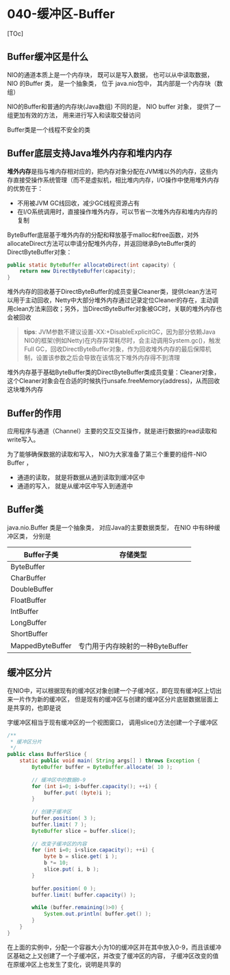 # 040-缓冲区-Buffer

[TOc]

## Buffer缓冲区是什么

NIO的通道本质上是一个内存块， 既可以是写入数据， 也可以从中读取数据， NIO 的Buffer 类， 是一个抽象类， 位于 java.nio包中， 其内部是一个内存块（数组）

NIO的Buffer和普通的内存块(Java数组) 不同的是， NIO buffer 对象， 提供了一组更加有效的方法， 用来进行写入和读取交替访问

Buffer类是一个线程不安全的类

## Buffer底层支持Java堆外内存和堆内内存

**堆外内存**是指与堆内存相对应的，把内存对象分配在JVM堆以外的内存，这些内存直接受操作系统管理（而不是虚拟机，相比堆内内存，I/O操作中使用堆外内存的优势在于：

- 不用被JVM GC线回收，减少GC线程资源占有
- 在I/O系统调用时，直接操作堆外内存，可以节省一次堆外内存和堆内内存的复制

ByteBuffer底层基于堆外内存的分配和释放基于malloc和free函数，对外allocateDirect方法可以申请分配堆外内存，并返回继承ByteBuffer类的DirectByteBuffer对象：

```java
public static ByteBuffer allocateDirect(int capacity) {
    return new DirectByteBuffer(capacity);
}
```

堆外内存的回收基于DirectByteBuffer的成员变量Cleaner类，提供clean方法可以用于主动回收，Netty中大部分堆外内存通过记录定位Cleaner的存在，主动调用clean方法来回收；另外，当DirectByteBuffer对象被GC时，关联的堆外内存也会被回收

> **tips**: JVM参数不建议设置-XX:+DisableExplicitGC，因为部分依赖Java NIO的框架(例如Netty)在内存异常耗尽时，会主动调用System.gc()，触发Full GC，回收DirectByteBuffer对象，作为回收堆外内存的最后保障机制，设置该参数之后会导致在该情况下堆外内存得不到清理

堆外内存基于基础ByteBuffer类的DirectByteBuffer类成员变量：Cleaner对象，这个Cleaner对象会在合适的时候执行unsafe.freeMemory(address)，从而回收这块堆外内存

## Buffer的作用

应用程序与通道（Channel）主要的交互交互操作，就是进行数据的read读取和write写入。

为了能够确保数据的读取和写入， NIO为大家准备了第三个重要的组件-NIO Buffer ， 

- 通道的读取， 就是将数据从通到读取到缓冲区中
- 通道的写入， 就是从缓冲区中写入到通道中

## Buffer类

java.nio.Buffer 类是一个抽象类， 对应Java的主要数据类型， 在NIO 中有8种缓冲区类， 分别是

| Buffer子类       | 存储类型                         |
| ---------------- | -------------------------------- |
| ByteBuffer       |                                  |
| CharBuffer       |                                  |
| DoubleBuffer     |                                  |
| FloatBuffer      |                                  |
| IntBuffer        |                                  |
| LongBuffer       |                                  |
| ShortBuffer      |                                  |
| MappedByteBuffer | 专门用于内存映射的一种ByteBuffer |

## 缓冲区分片

在NIO中，可以根据现有的缓冲区对象创建一个子缓冲区，即在现有缓冲区上切出来一片作为新的缓冲区， 但是现有的缓冲区与创建的缓冲区分片底层数据层面上是共享的，也即是说

字缓冲区相当于现有缓冲区的一个视图窗口， 调用slice()方法创建一个子缓冲区

```java
/**
 * 缓冲区分片
 */
public class BufferSlice {  
    static public void main( String args[] ) throws Exception {  
        ByteBuffer buffer = ByteBuffer.allocate( 10 );  
          
        // 缓冲区中的数据0-9  
        for (int i=0; i<buffer.capacity(); ++i) {  
            buffer.put( (byte)i );  
        }  
          
        // 创建子缓冲区  
        buffer.position( 3 );  
        buffer.limit( 7 );  
        ByteBuffer slice = buffer.slice();  
          
        // 改变子缓冲区的内容  
        for (int i=0; i<slice.capacity(); ++i) {  
            byte b = slice.get( i );  
            b *= 10;  
            slice.put( i, b );  
        }  
          
        buffer.position( 0 );  
        buffer.limit( buffer.capacity() );  
          
        while (buffer.remaining()>0) {  
            System.out.println( buffer.get() );  
        }  
    }  
}
```

在上面的实例中，分配一个容器大小为10的缓冲区并在其中放入0-9，而且该缓冲区基础之上又创建了一个子缓冲区，并改变了缓冲区的内容， 子缓冲区改变的值在原缓冲区上也发生了变化，说明是共享的